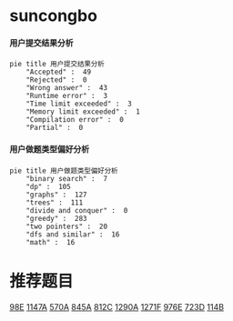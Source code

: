 # suncongbo

<!-- tabs:start -->



#### **用户提交结果分析**

```mermaid
pie title 用户提交结果分析
    "Accepted" :  49
    "Rejected" :  0
    "Wrong answer" :  43
    "Runtime error" :  3
    "Time limit exceeded" :  3
    "Memory limit exceeded" :  1
    "Compilation error" :  0
    "Partial" :  0
```

#### **用户做题类型偏好分析**

```mermaid
pie title 用户做题类型偏好分析
    "binary search" :  7
    "dp" :  105
    "graphs" :  127
    "trees" :  111
    "divide and conquer" :  0
    "greedy" :  283
    "two pointers" :  20
    "dfs and similar" :  16
    "math" :  16
```



<!-- tabs:end -->
# 推荐题目
[98E](https://codeforces.com/contest/98/problem/E)
[1147A](https://codeforces.com/contest/1147/problem/A)
[570A](https://codeforces.com/contest/570/problem/A)
[845A](https://codeforces.com/contest/845/problem/A)
[812C](https://codeforces.com/contest/812/problem/C)
[1290A](https://codeforces.com/contest/1290/problem/A)
[1271F](https://codeforces.com/contest/1271/problem/F)
[976E](https://codeforces.com/contest/976/problem/E)
[723D](https://codeforces.com/contest/723/problem/D)
[114B](https://codeforces.com/contest/114/problem/B)
